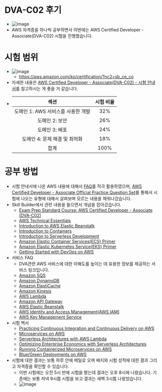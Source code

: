 # DVA-C02 후기
- ![image](https://github.com/mjs1995/Certified-AWS/assets/47103479/d72bb2eb-857a-4bbc-9ecf-d2dceb00ea97)
- AWS 자격증을 하나씩 공부하면서 이번에는 AWS Certified Developer - Associate(DVA-C02) 시험을 진행했습니다.

# 시험 범위
- ![image](https://github.com/mjs1995/Certified-AWS/assets/47103479/1df1cb13-cd57-4de2-a05a-2f6e7b8a9915)
  - https://aws.amazon.com/ko/certification/?nc2=sb_ce_co
- 자세한 내용은 [AWS Certified Developer - Associate(DVA-C02) - 시험 안내서](https://d1.awsstatic.com/ko_KR/training-and-certification/docs-dev-associate/AWS-Certified-Developer-Associate_Exam-Guide.pdf)를 참고하시는 게 좋을 거 같습니다.
- |섹션|시험 비율|
  |:---:|:---:|
  |도메인 1: AWS 서비스를 사용한 개발|32%|
  |도메인 2: 보안 |26%|
  |도메인 3: 배포 |24%|
  |도메인 4: 문제 해결 및 최적화 |18%|
  |합계|100%|

# 공부 방법
- 시험 안내서에 나온 AWS 내용에 대해서 [FAQ](https://aws.amazon.com/ko/certification/certified-developer-associate/)를 적극 활용하였으며, [AWS Certified Developer - Associate Official Practice Question Set](https://explore.skillbuilder.aws/learn/course/internal/view/elearning/14061/aws-certified-developer-associate-official-practice-question-set-dva-c02-korean)를 통해서 시험에 나오는 유형에 대해서 살펴보며 모르는 내용을 채워나갔습니다.
- Skill Builder에서 관련 내용을 들으면서 개념을 잡아갔습니다.
  - [Exam Prep Standard Course: AWS Certified Developer - Associate (DVA-C02)](https://explore.skillbuilder.aws/learn/course/internal/view/elearning/18851/exam-prep-standard-course-aws-certified-developer-associate-dva-c02-korean-na)
  - [AWS Technical Essentials](https://explore.skillbuilder.aws/learn/course/external/view/elearning/1851/aws-technical-essentials?da=sec&sec=prep)
  - [Introduction to AWS Elastic Beanstalk](https://explore.skillbuilder.aws/learn/course/external/view/elearning/184/introduction-to-aws-elastic-beanstalk?da=sec&sec=prep)
  - [Introduction to Containers](https://explore.skillbuilder.aws/learn/course/external/view/elearning/106/introduction-to-containers?da=sec&sec=prep)
  - [Introduction to Serverless Development](https://explore.skillbuilder.aws/learn/course/external/view/elearning/37/introduction-to-serverless-development?da=sec&sec=prep)
  - [Amazon Elastic Container Services(ECS) Primer](https://explore.skillbuilder.aws/learn/course/external/view/elearning/91/amazon-elastic-container-service-ecs-primer?da=sec&sec=prep)
  - [Amazon Elastic Kubernetes Service(EKS) Primer](https://explore.skillbuilder.aws/learn/course/external/view/elearning/57/amazon-elastic-kubernetes-service-eks-primer?da=sec&sec=prep)
  - [Getting Started with DevOps on AWS](https://explore.skillbuilder.aws/learn/course/external/view/elearning/2000/getting-started-with-devops-on-aws?da=sec&sec=prep)
- 서비스 FAQ
  - DVA관련 AWS 서비스에 대한 이해도를 높이는 데 유용한 정보를 제공하는 서비스 링크입니다.
  - [Amazon SQS](https://aws.amazon.com/sqs/faqs/?da=sec&sec=prep)
  - [Amazon DynamoDB](https://aws.amazon.com/dynamodb/faqs/?da=sec&sec=prep)
  - [Amazon ElastiCache](https://aws.amazon.com/elasticache/faqs/?da=sec&sec=prep)
  - [Amazon Kinesis](https://aws.amazon.com/kinesis/data-streams/faqs/?da=sec&sec=prep)
  - [AWS Lambda](https://aws.amazon.com/lambda/faqs/?da=sec&sec=prep)
  - [Amazon API Gateway](https://aws.amazon.com/api-gateway/faqs/?da=sec&sec=prep)
  - [AWS Elastic Beanstalk](https://aws.amazon.com/elasticbeanstalk/faqs/?da=sec&sec=prep)
  - [AWS Identity and Access Management(AWS IAM)](https://aws.amazon.com/iam/faqs/?da=sec&sec=prep)
  - [AWS Key Management Service](https://aws.amazon.com/kms/faqs/?da=sec&sec=prep)
- 시험 백서
  - [Practicing Continuous Integration and Continuous Delivery on AWS](https://d1.awsstatic.com/whitepapers/DevOps/practicing-continuous-integration-continuous-delivery-on-AWS.pdf)
  - [Microservices on AWS](https://d1.awsstatic.com/whitepapers/microservices-on-aws.pdf)
  - [Serverless Architectures with AWS Lambda](https://d1.awsstatic.com/whitepapers/serverless-architectures-with-aws-lambda.pdf)
  - [Optimizing Enterprise Economics with Serverless Architectures](https://d1.awsstatic.com/whitepapers/optimizing-enterprise-economics-serverless-architectures.pdf)
  - [Running Containerized Microservices on AWS](https://d1.awsstatic.com/whitepapers/DevOps/running-containerized-microservices-on-aws.pdf)
  - [Blue/Green Deployments on AWS](https://d1.awsstatic.com/whitepapers/AWS_Blue_Green_Deployments.pdf)
- 시험에 대한 결과는 보통 하루 안에 메일로 오며 배지와 시험 성적에 대한 결과 그리고 자격증을 확인할 수 있습니다.
  - 이번 시험에는 오전 5시 반에 시험을 봤는데 결과는 오후 8시에 나왔습니다. 기존에는 보통 저녁 9시쯤 시험을 보고 결과는 새벽 3시쯤 나왔었습니다.
  - ![image](https://github.com/mjs1995/Certified-AWS/assets/47103479/d92d1a96-4089-4622-a020-6f0362291f9a)
